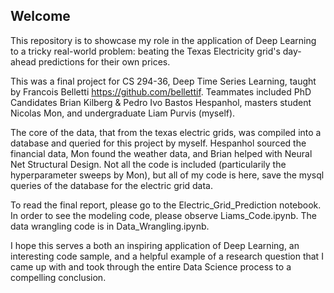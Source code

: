 ## Welcome

This repository is to showcase my role in the application of Deep Learning to a tricky real-world problem: beating the Texas Electricity grid's day-ahead predictions for their own prices.

This was a final project for CS 294-36, Deep Time Series Learning, taught by Francois Belletti https://github.com/bellettif. Teammates included PhD Candidates Brian Kilberg & Pedro Ivo Bastos Hespanhol, masters student Nicolas Mon, and undergraduate Liam Purvis (myself). 

The core of the data, that from the texas electric grids, was compiled into a database and queried for this project by myself. Hespanhol sourced the financial data, Mon found the weather data, and Brian helped with Neural Net Structural Design. Not all the code is included (particularily the hyperparameter sweeps by Mon), but all of my code is here, save the mysql queries of the database for the electric grid data.

To read the final report, please go to the Electric_Grid_Prediction notebook. In order to see the modeling code, please observe Liams_Code.ipynb. The data wrangling code is in Data_Wrangling.ipynb.

I hope this serves a both an inspiring application of Deep Learning, an interesting code sample, and a helpful example of a research question that I came up with and took through the entire Data Science process to a compelling conclusion. 
